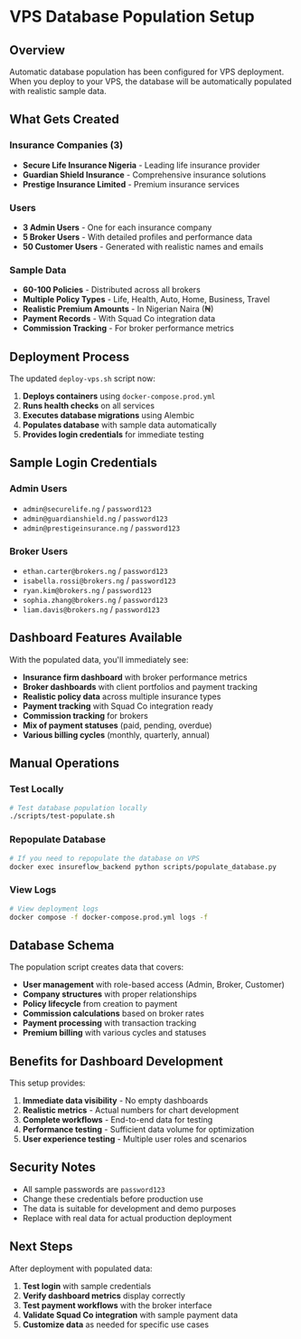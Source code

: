 # VPS Database Population Setup

## Overview
Automatic database population has been configured for VPS deployment. When you deploy to your VPS, the database will be automatically populated with realistic sample data.

## What Gets Created

### Insurance Companies (3)
- **Secure Life Insurance Nigeria** - Leading life insurance provider
- **Guardian Shield Insurance** - Comprehensive insurance solutions
- **Prestige Insurance Limited** - Premium insurance services

### Users
- **3 Admin Users** - One for each insurance company
- **5 Broker Users** - With detailed profiles and performance data
- **50 Customer Users** - Generated with realistic names and emails

### Sample Data
- **60-100 Policies** - Distributed across all brokers
- **Multiple Policy Types** - Life, Health, Auto, Home, Business, Travel
- **Realistic Premium Amounts** - In Nigerian Naira (₦)
- **Payment Records** - With Squad Co integration data
- **Commission Tracking** - For broker performance metrics

## Deployment Process

The updated `deploy-vps.sh` script now:

1. **Deploys containers** using `docker-compose.prod.yml`
2. **Runs health checks** on all services
3. **Executes database migrations** using Alembic
4. **Populates database** with sample data automatically
5. **Provides login credentials** for immediate testing

## Sample Login Credentials

### Admin Users
- `admin@securelife.ng` / `password123`
- `admin@guardianshield.ng` / `password123`
- `admin@prestigeinsurance.ng` / `password123`

### Broker Users
- `ethan.carter@brokers.ng` / `password123`
- `isabella.rossi@brokers.ng` / `password123`
- `ryan.kim@brokers.ng` / `password123`
- `sophia.zhang@brokers.ng` / `password123`
- `liam.davis@brokers.ng` / `password123`

## Dashboard Features Available

With the populated data, you'll immediately see:

- **Insurance firm dashboard** with broker performance metrics
- **Broker dashboards** with client portfolios and payment tracking
- **Realistic policy data** across multiple insurance types
- **Payment tracking** with Squad Co integration ready
- **Commission tracking** for brokers
- **Mix of payment statuses** (paid, pending, overdue)
- **Various billing cycles** (monthly, quarterly, annual)

## Manual Operations

### Test Locally
```bash
# Test database population locally
./scripts/test-populate.sh
```

### Repopulate Database
```bash
# If you need to repopulate the database on VPS
docker exec insureflow_backend python scripts/populate_database.py
```

### View Logs
```bash
# View deployment logs
docker compose -f docker-compose.prod.yml logs -f
```

## Database Schema

The population script creates data that covers:

- **User management** with role-based access (Admin, Broker, Customer)
- **Company structures** with proper relationships
- **Policy lifecycle** from creation to payment
- **Commission calculations** based on broker rates
- **Payment processing** with transaction tracking
- **Premium billing** with various cycles and statuses

## Benefits for Dashboard Development

This setup provides:

1. **Immediate data visibility** - No empty dashboards
2. **Realistic metrics** - Actual numbers for chart development
3. **Complete workflows** - End-to-end data for testing
4. **Performance testing** - Sufficient data volume for optimization
5. **User experience testing** - Multiple user roles and scenarios

## Security Notes

- All sample passwords are `password123`
- Change these credentials before production use
- The data is suitable for development and demo purposes
- Replace with real data for actual production deployment

## Next Steps

After deployment with populated data:

1. **Test login** with sample credentials
2. **Verify dashboard metrics** display correctly
3. **Test payment workflows** with the broker interface
4. **Validate Squad Co integration** with sample payment data
5. **Customize data** as needed for specific use cases 